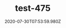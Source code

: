 ---
title: test-475
date: 2020-07-30T07:53:59.980Z
banner_subcontent: asdfsf
category: Fact sheets
focus: Support for leaders, colleagues and staff
role: Line manager/supervisor
organisation_size: Micro (<10 employees)
industry: Tourism & Hospitality
content: Lorem ipsum dolor sit amet, consectetur adipiscing elit, sed do eiusmod tempor incididunt ut labore et dolore magna aliqua. Ut enim ad minim veniam, quis nostrud exercitation ullamco laboris nisi ut aliquip ex ea commodo consequat. Duis aute irure dolor in reprehenderit in voluptate velit esse cillum dolore eu fugiat nulla pariatur. Excepteur sint occaecat cupidatat non proident, sunt in culpa qui officia deserunt mollit anim id est laborum.
---